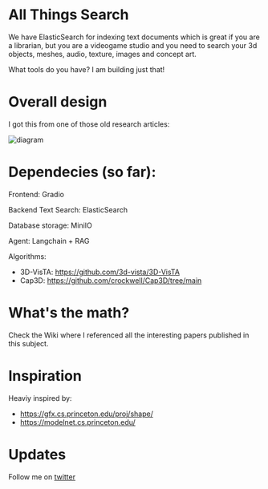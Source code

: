 # All Things Search

We have ElasticSearch for indexing text documents which is great if you are a librarian, but you are a videogame studio and you need to search your 3d objects, meshes, audio, texture, images and concept art.

What tools do you have? I am building just that!

# Overall design

I got this from one of those old research articles:

![diagram](https://github.com/himerosai/allthingsearch/assets/153864679/b2c8049d-661b-41bb-a50d-c00bfbc63ad1)

# Dependecies (so far):

Frontend: Gradio

Backend Text Search: ElasticSearch

Database storage: MiniIO

Agent: Langchain + RAG


Algorithms:
* 3D-VisTA: https://github.com/3d-vista/3D-VisTA
* Cap3D: https://github.com/crockwell/Cap3D/tree/main

# What's the math?

Check the Wiki where I referenced all the interesting papers published in this subject.

# Inspiration

Heaviy inspired by:

* https://gfx.cs.princeton.edu/proj/shape/
* https://modelnet.cs.princeton.edu/

# Updates

Follow me on [twitter](https://x.com/HimerosAI)

